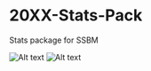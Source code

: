 20XX-Stats-Pack
===============

Stats package for SSBM 

![Alt text](http://i58.tinypic.com/2lwptw6.jpg "Falcon Ditto")
![Alt text](http://i60.tinypic.com/1j1bav.jpg "Falco Fox")
